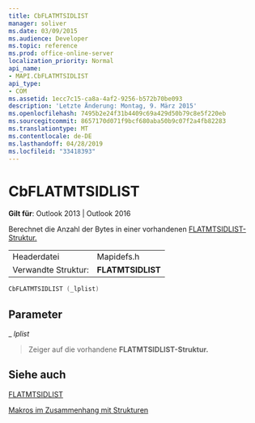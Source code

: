 ```yaml
---
title: CbFLATMTSIDLIST
manager: soliver
ms.date: 03/09/2015
ms.audience: Developer
ms.topic: reference
ms.prod: office-online-server
localization_priority: Normal
api_name:
- MAPI.CbFLATMTSIDLIST
api_type:
- COM
ms.assetid: 1ecc7c15-ca8a-4af2-9256-b572b70be093
description: 'Letzte Änderung: Montag, 9. März 2015'
ms.openlocfilehash: 7495b2e24f31b4409c69a429d50b79c8e5f220eb
ms.sourcegitcommit: 8657170d071f9bcf680aba50b9c07f2a4fb82283
ms.translationtype: MT
ms.contentlocale: de-DE
ms.lasthandoff: 04/28/2019
ms.locfileid: "33418393"
---
```

# <a name="cbflatmtsidlist"></a>CbFLATMTSIDLIST

  
  
**Gilt für**: Outlook 2013 | Outlook 2016 
  
Berechnet die Anzahl der Bytes in einer vorhandenen [FLATMTSIDLIST-Struktur.](flatmtsidlist.md) 
  
|||
|:-----|:-----|
|Headerdatei  <br/> |Mapidefs.h  <br/> |
|Verwandte Struktur:  <br/> |**FLATMTSIDLIST** <br/> |
   
```cpp
CbFLATMTSIDLIST (_lplist)
```

## <a name="parameters"></a>Parameter

 _ _lplist_
  
> Zeiger auf die vorhandene **FLATMTSIDLIST-Struktur.** 
    
## <a name="see-also"></a>Siehe auch



[FLATMTSIDLIST](flatmtsidlist.md)


[Makros im Zusammenhang mit Strukturen](macros-related-to-structures.md)

